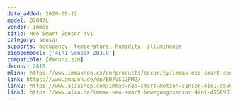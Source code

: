 ```yaml
---
date_added: 2020-09-12
model: 07047L
vendor: Immax
title: Neo Smart Sensor 4v1
category: sensor
supports: occupancy, temperature, humidity, illuminance
zigbeemodel: ['4in1-Sensor-ZB3.0']
compatible: [deconz,z2m]
deconz: 2819
mlink: https://www.immaxneo.cz/en/products/security/immax-neo-smart-sensor-4v1/
link: https://www.amazon.de/dp/B07VS1ZPM2/
link2: https://www.alzashop.com/immax-neo-smart-motion-sensor-4in1-d5569070.htm
link3: https://www.alza.de/immax-neo-smart-bewegungssensor-4in1-d5569070.htm
---
```

